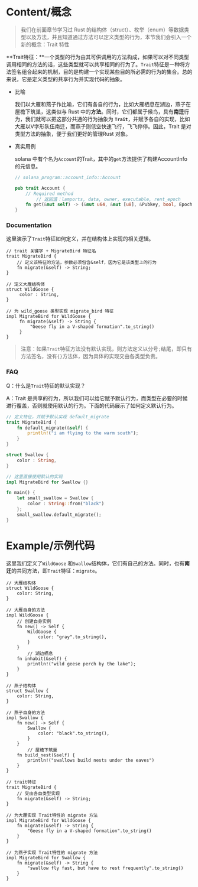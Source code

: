 # Content/概念

> 我们在前面章节学习过 Rust 的结构体（struct）、枚举（enum）等数据类型以及方法，并且知道通过方法可以定义类型的行为，本节我们会引入一个新的概念：Trait 特性
> 

**Trait特征：**一个类型的行为由其可供调用的方法构成，如果可以对不同类型调用相同的方法的话，这些类型就可以共享相同的行为了。`Trait`特征是一种将方法签名组合起来的机制，目的是构建一个实现某些目的所必需的行为的集合。总的来说，它是定义类型的共享行为并实现代码的抽象。

- 比喻
    
    我们以大雁和燕子作比喻，它们有各自的行为，比如大雁栖息在湖边，燕子在屋檐下筑巢，这类似与 Rust 中的**方法**。同时，它们都属于候鸟，具有**南迁**行为，我们就可以把这部分共通的行为抽象为 **`Trait`**，并赋予各自的实现，比如大雁以V字形队伍南迁，而燕子则低空快速飞行，飞飞停停。因此，Trait 是对类型方法的抽象，便于我们更好的管理Rust 对象。
    
- 真实用例
    
    solana 中有个名为`Account`的Trait，其中的`get`方法提供了构建AccountInfo的元信息。
    
    ```rust
    // solana_program::account_info::Account
    
    pub trait Account {
        // Required method
    		// 返回值：lamports, data, owner, executable, rent_epoch
        fn get(&mut self) -> (&mut u64, &mut [u8], &Pubkey, bool, Epoch);
    }
    ```
    

### Documentation

这里演示了`Trait`特征如何定义，并在结构体上实现的相关逻辑。

```solidity
// trait 关键字 + MigrateBird 特征名
trait MigrateBird {
    // 定义该特征的方法，参数必须包含&self，因为它是该类型上的行为
    fn migrate(&self) -> String;
}

// 定义大雁结构体
struct WildGoose {
     color : String,
}

// 为 wild_goose 类型实现 migrate_bird 特征
impl MigrateBird for WildGoose {
     fn migrate(&self) -> String {
         "Geese fly in a V-shaped formation".to_string()
     }
}
```

> 注意：如果`Trait`特征方法没有默认实现，则方法定义以分号`;`结尾，即只有方法签名，没有`{}`方法体，因为具体的实现交由各类型负责。
> 

### FAQ

Q：什么是`Trait`特征的默认实现？

A：Trait 是共享的行为，所以我们可以给它赋予默认行为，而类型在必要的时候进行覆盖，否则就使用默认的行为。下面的代码展示了如何定义默认行为。

```rust
// 定义特征，并赋予默认实现 default_migrate
trait MigrateBird {
    fn default_migrate(&self) {
        println!("i am flying to the warm south");
    }
}

struct Swallow {
    color : String,
}

// 这里直接使用默认的实现
impl MigrateBird for Swallow {}

fn main() {
    let small_swallow = Swallow {
        color : String::from("black")
    };
    small_swallow.default_migrate();
}
```

# Example/示例代码

这里我们定义了`WildGoose` 和`Swallow`结构体，它们有自己的方法。同时，也有**南迁**的共同方法，即`Trait`特征：`migrate`。

```solidity
// 大雁结构体
struct WildGoose {
    color: String,
}

// 大雁自身的方法
impl WildGoose {
    // 创建自身实例
    fn new() -> Self {
        WildGoose {
            color: "gray".to_string(),
        }
    }
		// 湖边栖息
    fn inhabit(&self) {
        println!("wild geese perch by the lake");
    }
}

// 燕子结构体
struct Swallow {
    color: String,
}

// 燕子自身的方法
impl Swallow {
    fn new() -> Self {
        Swallow {
            color: "black".to_string(),
        }
    }
		// 屋檐下筑巢
    fn build_nest(&self) {
        println!("swallows build nests under the eaves")
    }
}

// trait特征
trait MigrateBird {
    // 交由各自类型实现
    fn migrate(&self) -> String;
}

// 为大雁实现 Trait特性的 migrate 方法
impl MigrateBird for WildGoose {
    fn migrate(&self) -> String {
        "Geese fly in a V-shaped formation".to_string()
    }
}

// 为燕子实现 Trait特性的 migrate 方法
impl MigrateBird for Swallow {
    fn migrate(&self) -> String {
        "swallow fly fast, but have to rest frequently".to_string()
    }
}
```
